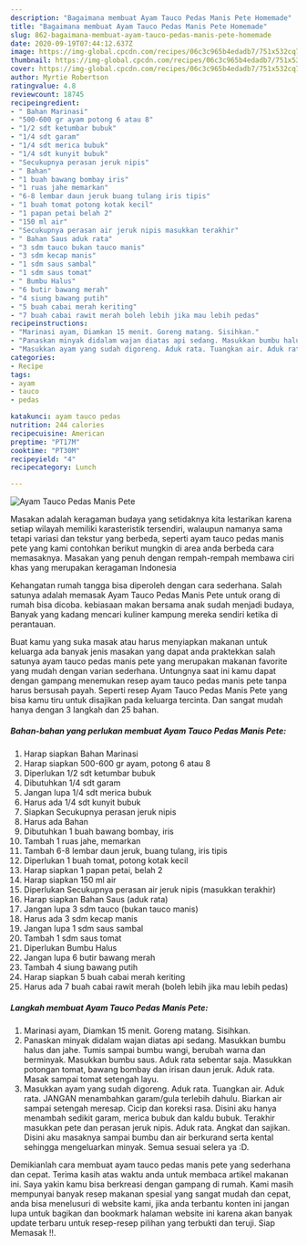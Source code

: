 ```yaml
---
description: "Bagaimana membuat Ayam Tauco Pedas Manis Pete Homemade"
title: "Bagaimana membuat Ayam Tauco Pedas Manis Pete Homemade"
slug: 862-bagaimana-membuat-ayam-tauco-pedas-manis-pete-homemade
date: 2020-09-19T07:44:12.637Z
image: https://img-global.cpcdn.com/recipes/06c3c965b4edadb7/751x532cq70/ayam-tauco-pedas-manis-pete-foto-resep-utama.jpg
thumbnail: https://img-global.cpcdn.com/recipes/06c3c965b4edadb7/751x532cq70/ayam-tauco-pedas-manis-pete-foto-resep-utama.jpg
cover: https://img-global.cpcdn.com/recipes/06c3c965b4edadb7/751x532cq70/ayam-tauco-pedas-manis-pete-foto-resep-utama.jpg
author: Myrtie Robertson
ratingvalue: 4.8
reviewcount: 18745
recipeingredient:
- " Bahan Marinasi"
- "500-600 gr ayam potong 6 atau 8"
- "1/2 sdt ketumbar bubuk"
- "1/4 sdt garam"
- "1/4 sdt merica bubuk"
- "1/4 sdt kunyit bubuk"
- "Secukupnya perasan jeruk nipis"
- " Bahan"
- "1 buah bawang bombay iris"
- "1 ruas jahe memarkan"
- "6-8 lembar daun jeruk buang tulang iris tipis"
- "1 buah tomat potong kotak kecil"
- "1 papan petai belah 2"
- "150 ml air"
- "Secukupnya perasan air jeruk nipis masukkan terakhir"
- " Bahan Saus aduk rata"
- "3 sdm tauco bukan tauco manis"
- "3 sdm kecap manis"
- "1 sdm saus sambal"
- "1 sdm saus tomat"
- " Bumbu Halus"
- "6 butir bawang merah"
- "4 siung bawang putih"
- "5 buah cabai merah keriting"
- "7 buah cabai rawit merah boleh lebih jika mau lebih pedas"
recipeinstructions:
- "Marinasi ayam, Diamkan 15 menit. Goreng matang. Sisihkan."
- "Panaskan minyak didalam wajan diatas api sedang. Masukkan bumbu halus dan jahe. Tumis sampai bumbu wangi, berubah warna dan berminyak. Masukkan bumbu saus. Aduk rata sebentar saja. Masukkan potongan tomat, bawang bombay dan irisan daun jeruk. Aduk rata. Masak sampai tomat setengah layu."
- "Masukkan ayam yang sudah digoreng. Aduk rata. Tuangkan air. Aduk rata. JANGAN menambahkan garam/gula terlebih dahulu. Biarkan air sampai setengah meresap. Cicip dan koreksi rasa. Disini aku hanya menambah sedikit garam, merica bubuk dan kaldu bubuk. Terakhir masukkan pete dan perasan jeruk nipis. Aduk rata. Angkat dan sajikan. Disini aku masaknya sampai bumbu dan air berkurand serta kental sehingga mengeluarkan minyak. Semua sesuai selera ya :D."
categories:
- Recipe
tags:
- ayam
- tauco
- pedas

katakunci: ayam tauco pedas 
nutrition: 244 calories
recipecuisine: American
preptime: "PT17M"
cooktime: "PT30M"
recipeyield: "4"
recipecategory: Lunch

---
```



![Ayam Tauco Pedas Manis Pete](https://img-global.cpcdn.com/recipes/06c3c965b4edadb7/751x532cq70/ayam-tauco-pedas-manis-pete-foto-resep-utama.jpg)

Masakan adalah keragaman budaya yang setidaknya kita lestarikan karena setiap wilayah memiliki karasteristik tersendiri, walaupun namanya sama tetapi variasi dan tekstur yang berbeda, seperti ayam tauco pedas manis pete yang kami contohkan berikut mungkin di area anda berbeda cara memasaknya. Masakan yang penuh dengan rempah-rempah membawa ciri khas yang merupakan keragaman Indonesia

Kehangatan rumah tangga bisa diperoleh dengan cara sederhana. Salah satunya adalah memasak Ayam Tauco Pedas Manis Pete untuk orang di rumah bisa dicoba. kebiasaan makan bersama anak sudah menjadi budaya, Banyak yang kadang mencari kuliner kampung mereka sendiri ketika di perantauan.



Buat kamu yang suka masak atau harus menyiapkan makanan untuk keluarga ada banyak jenis masakan yang dapat anda praktekkan salah satunya ayam tauco pedas manis pete yang merupakan makanan favorite yang mudah dengan varian sederhana. Untungnya saat ini kamu dapat dengan gampang menemukan resep ayam tauco pedas manis pete tanpa harus bersusah payah.
Seperti resep Ayam Tauco Pedas Manis Pete yang bisa kamu tiru untuk disajikan pada keluarga tercinta. Dan sangat mudah hanya dengan 3 langkah dan 25 bahan.


<!--inarticleads1-->

##### Bahan-bahan yang perlukan membuat Ayam Tauco Pedas Manis Pete:

1. Harap siapkan  Bahan Marinasi
1. Harap siapkan 500-600 gr ayam, potong 6 atau 8
1. Diperlukan 1/2 sdt ketumbar bubuk
1. Dibutuhkan 1/4 sdt garam
1. Jangan lupa 1/4 sdt merica bubuk
1. Harus ada 1/4 sdt kunyit bubuk
1. Siapkan Secukupnya perasan jeruk nipis
1. Harus ada  Bahan
1. Dibutuhkan 1 buah bawang bombay, iris
1. Tambah 1 ruas jahe, memarkan
1. Tambah 6-8 lembar daun jeruk, buang tulang, iris tipis
1. Diperlukan 1 buah tomat, potong kotak kecil
1. Harap siapkan 1 papan petai, belah 2
1. Harap siapkan 150 ml air
1. Diperlukan Secukupnya perasan air jeruk nipis (masukkan terakhir)
1. Harap siapkan  Bahan Saus (aduk rata)
1. Jangan lupa 3 sdm tauco (bukan tauco manis)
1. Harus ada 3 sdm kecap manis
1. Jangan lupa 1 sdm saus sambal
1. Tambah 1 sdm saus tomat
1. Diperlukan  Bumbu Halus
1. Jangan lupa 6 butir bawang merah
1. Tambah 4 siung bawang putih
1. Harap siapkan 5 buah cabai merah keriting
1. Harus ada 7 buah cabai rawit merah (boleh lebih jika mau lebih pedas)




<!--inarticleads2-->

##### Langkah membuat  Ayam Tauco Pedas Manis Pete:

1. Marinasi ayam, Diamkan 15 menit. Goreng matang. Sisihkan.
1. Panaskan minyak didalam wajan diatas api sedang. Masukkan bumbu halus dan jahe. Tumis sampai bumbu wangi, berubah warna dan berminyak. Masukkan bumbu saus. Aduk rata sebentar saja. Masukkan potongan tomat, bawang bombay dan irisan daun jeruk. Aduk rata. Masak sampai tomat setengah layu.
1. Masukkan ayam yang sudah digoreng. Aduk rata. Tuangkan air. Aduk rata. JANGAN menambahkan garam/gula terlebih dahulu. Biarkan air sampai setengah meresap. Cicip dan koreksi rasa. Disini aku hanya menambah sedikit garam, merica bubuk dan kaldu bubuk. Terakhir masukkan pete dan perasan jeruk nipis. Aduk rata. Angkat dan sajikan. Disini aku masaknya sampai bumbu dan air berkurand serta kental sehingga mengeluarkan minyak. Semua sesuai selera ya :D.




Demikianlah cara membuat ayam tauco pedas manis pete yang sederhana dan cepat. Terima kasih atas waktu anda untuk membaca artikel makanan ini. Saya yakin kamu bisa berkreasi dengan gampang di rumah. Kami masih mempunyai banyak resep makanan spesial yang sangat mudah dan cepat, anda bisa menelusuri di website kami, jika anda terbantu konten ini jangan lupa untuk bagikan dan bookmark halaman website ini karena akan banyak update terbaru untuk resep-resep pilihan yang terbukti dan teruji. Siap Memasak !!. 
